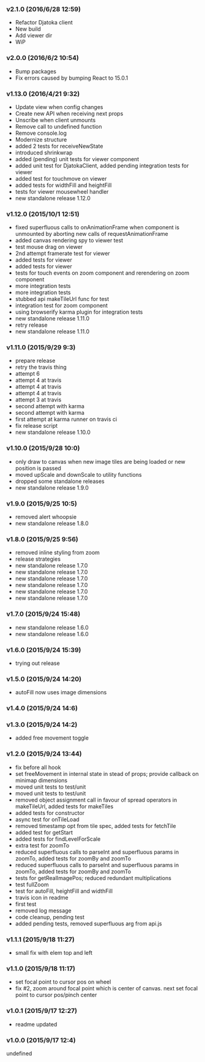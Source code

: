 ### v2.1.0	(2016/6/28 12:59)
* Refactor Djatoka client
* New build
* Add viewer dir
* WiP

### v2.0.0	(2016/6/2 10:54)
* Bump packages
* Fix errors caused by bumping React to 15.0.1

### v1.13.0	(2016/4/21 9:32)
* Update view when config changes
* Create new API when receiving next props
* Unscribe when client unmounts
* Remove call to undefined function
* Remove console.log
* Modernize structure
* added 2 tests for receiveNewState
* introduced shrinkwrap
* added (pending) unit tests for viewer component
* added unit test for DjatokaClient, added pending integration tests for viewer
* added test for touchmove on viewer
* added tests for widthFill and heightFill
* tests for viewer mousewheel handler
* new standalone release 1.12.0

### v1.12.0	(2015/10/1 12:51)
* fixed superfluous calls to onAnimationFrame when component is unmounted by aborting new calls of requestAnimationFrame
* added canvas rendering spy to viewer test
* test mouse drag on viewer
* 2nd attempt framerate test for viewer
* added tests for viewer
* added tests for viewer
* tests for touch events on zoom component and rerendering on zoom component
* more integration tests
* more integration tests
* stubbed api makeTileUrl func for test
* integration test for zoom component
* using browserify karma plugin for integration tests
* new standalone release 1.11.0
* retry release
* new standalone release 1.11.0

### v1.11.0	(2015/9/29 9:3)
* prepare release
* retry the travis thing
* attempt 6
* attempt 4 at travis
* attempt 4 at travis
* attempt 4 at travis
* attempt 3 at travis
* second attempt with karma
* second attempt with karma
* first attempt at karma runner on travis ci
* fix release script
* new standalone release 1.10.0

### v1.10.0	(2015/9/28 10:0)
* only draw to canvas when new image tiles are being loaded or new position is passed
* moved upScale and downScale to utility functions
* dropped some standalone releases
* new standalone release 1.9.0

### v1.9.0	(2015/9/25 10:5)
* removed alert whoopsie
* new standalone release 1.8.0

### v1.8.0	(2015/9/25 9:56)
* removed inline styling from zoom
* release strategies
* new standalone release 1.7.0
* new standalone release 1.7.0
* new standalone release 1.7.0
* new standalone release 1.7.0
* new standalone release 1.7.0
* new standalone release 1.7.0

### v1.7.0	(2015/9/24 15:48)
* new standalone release 1.6.0
* new standalone release 1.6.0

### v1.6.0	(2015/9/24 15:39)
* trying out release

### v1.5.0	(2015/9/24 14:20)
* autoFill now uses image dimensions

### v1.4.0	(2015/9/24 14:6)


### v1.3.0	(2015/9/24 14:2)
* added free movement toggle

### v1.2.0	(2015/9/24 13:44)
* fix before all hook
* set freeMovement in internal state in stead of props; provide callback on minimap dimensions
* moved unit tests to test/unit
* moved unit tests to test/unit
* removed object assignment call in favour of spread operators in makeTileUrl, added tests for makeTiles
* added tests for constructor
* async test for onTileLoad
* removed timestamp opt from tile spec, added tests for fetchTile
* added test for getStart
* added tests for findLevelForScale
* extra test for zoomTo
* reduced superfluous calls to parseInt and superfluous params in zoomTo, added tests for zoomBy and zoomTo
* reduced superfluous calls to parseInt and superfluous params in zoomTo, added tests for zoomBy and zoomTo
* tests for getRealImagePos; reduced redundant multiplications
* test fullZoom
* test for autoFill, heightFill and widthFill
* travis icon in readme
* first test
* removed log message
* code cleanup, pending test
* added pending tests, removed superfluous arg from api.js

### v1.1.1	(2015/9/18 11:27)
* small fix with elem top and left

### v1.1.0	(2015/9/18 11:17)
* set focal point to cursor pos on wheel
* fix #2, zoom around focal point which is center of canvas. next set focal point to cursor pos/pinch center

### v1.0.1	(2015/9/17 12:27)
* readme updated

### v1.0.0	(2015/9/17 12:4)


undefined